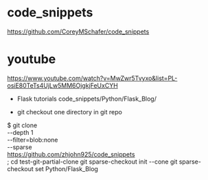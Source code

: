 # code_snippets
https://github.com/CoreyMSchafer/code_snippets

# youtube
https://www.youtube.com/watch?v=MwZwr5Tvyxo&list=PL-osiE80TeTs4UjLw5MM6OjgkjFeUxCYH

- Flask tutorials 
  code_snippets/Python/Flask_Blog/

- git checkout one directory in git repo

$ git clone \
  --depth 1  \
  --filter=blob:none  \
  --sparse \
  https://github.com/zhjohn925/code_snippets \
;
cd test-git-partial-clone
git sparse-checkout init --cone
git sparse-checkout set Python/Flask_Blog
